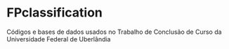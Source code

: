 # FPclassification
Códigos e bases de dados usados no Trabalho de Conclusão de Curso da Universidade Federal de Uberlândia
